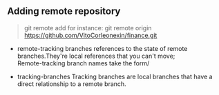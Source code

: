 ## Adding remote repository
   > git remote add <shorthand name> <url>
   > for instance: git remote origin https://github.com/VitoCorleonexin/finance.git


- remote-tracking branches
    references to the state of remote branches.They're local references that you can't move;<br>
    Remote-tracking branch names take the form<remote>/<branch>

- tracking-branches
    Tracking branches are local branches that have a direct relationship to a remote branch.
